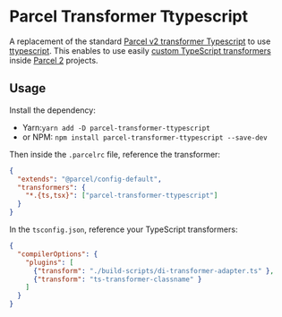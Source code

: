 Parcel Transformer Ttypescript
==============================
A replacement of the standard [Parcel v2 transformer Typescript](https://v2.parceljs.org/languages/typescript/#typescript's-tsc)
to use [ttypescript](https://github.com/cevek/ttypescript).
This enables to use easily [custom TypeScript transformers](https://dev.doctorevidence.com/how-to-write-a-typescript-transform-plugin-fc5308fdd943) inside [Parcel 2](https://v2.parceljs.org/) projects.

Usage
-----
Install the dependency:
- Yarn:`yarn add -D parcel-transformer-ttypescript`
- or NPM: `npm install parcel-transformer-ttypescript --save-dev`

Then inside the `.parcelrc` file, reference the transformer:
```json
{
  "extends": "@parcel/config-default",
  "transformers": {
    "*.{ts,tsx}": ["parcel-transformer-ttypescript"]
  }
}
```

In the `tsconfig.json`, reference your TypeScript transformers:
```json
{
  "compilerOptions": {
    "plugins": [
      {"transform": "./build-scripts/di-transformer-adapter.ts" },
      {"transform": "ts-transformer-classname" }
    ]
  }
}
```
